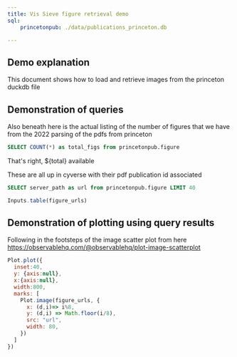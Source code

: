 ```yaml
---
title: Vis Sieve figure retrieval demo
sql:
    princetonpub: ./data/publications_princeton.db

---
```

## Demo explanation

This document shows how to load and retrieve images from the princeton duckdb file

## Demonstration of queries
Also beneath here is the actual listing of the number of figures that we have from the 2022 parsing of the pdfs from princeton
```sql id=total display
SELECT COUNT(*) as total_figs from princetonpub.figure
```
That's right,  ${total}  available

These are all up in cyverse with their pdf publication id associated
```sql id=figure_urls
SELECT server_path as url from princetonpub.figure LIMIT 40
```

```js
Inputs.table(figure_urls)
```
## Demonstration of plotting using query results
Following in the footsteps of the image scatter plot from here https://observablehq.com/@observablehq/plot-image-scatterplot

```js
Plot.plot({
  inset:40,
  y: {axis:null},
  x:{axis:null},
  width:800,
  marks: [
    Plot.image(figure_urls, {
      x: (d,i)=> i%8,
      y: (d,i) => Math.floor(i/8),
      src: "url",
      width: 80,
    })
  ]
})

```
